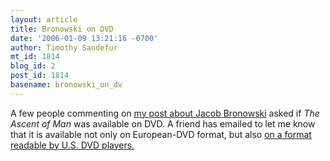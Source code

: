 ```yaml
---
layout: article
title: Bronowski on DVD
date: '2006-01-09 13:21:16 -0700'
author: Timothy Sandefur
mt_id: 1814
blog_id: 2
post_id: 1814
basename: bronowski_on_dv
---
```

A few people commenting on <a href="/archives/2006/01/happy-birthday-3.html">my post about Jacob Bronowski</a> asked if <em>The Ascent of Man </em>was available on DVD. A friend has emailed to let me know that it is available not only on European-DVD format, but also <a href="http://www.documentary-video.com/displayitem.cfm?vid=860">on a format readable by U.S. DVD players.</a>
